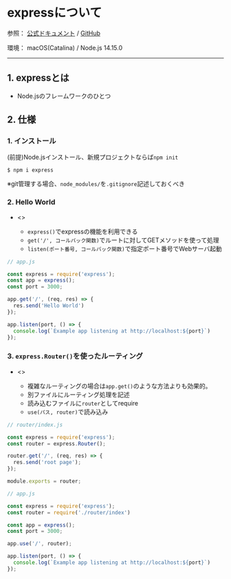# expressについて

参照：
[公式ドキュメント](https://expressjs.com) / 
[GitHub](https://github.com/expressjs/express)

環境：
macOS(Catalina) / Node.js 14.15.0

---
## 1. expressとは
- Node.jsのフレームワークのひとつ

## 2. 仕様

### 1. インストール

(前提)Node.jsインストール、新規プロジェクトならば`npm init`
```
$ npm i express
```
※git管理する場合、`node_modules/`を`.gitignore`記述しておくべき

### 2. Hello World

- <<POINT>>
  - `express()`でexpressの機能を利用できる
  - `get('/', コールバック関数)`でルートに対してGETメソッドを使って処理
  - `listen(ポート番号, コールバック関数)`で指定ポート番号でWebサーバ起動

```JavaScript
// app.js

const express = require('express');
const app = express();
const port = 3000;

app.get('/', (req, res) => {
  res.send('Hello World')
});

app.listen(port, () => {
  console.log(`Example app listening at http://localhost:${port}`)
});
```

### 3. `express.Router()`を使ったルーティング

- <<POINT>>
  - 複雑なルーティングの場合は`app.get()`のような方法よりも効果的。
  - 別ファイルにルーティング処理を記述
  - 読み込むファイルに`router`としてrequire
  - `use(パス, router)`で読み込み

```JavaScript
// router/index.js

const express = require('express');
const router = express.Router();

router.get('/', (req, res) => {
  res.send('root page');
});

module.exports = router;
```

```JavaScript
// app.js

const express = require('express');
const router = require('./router/index')

const app = express();
const port = 3000;

app.use('/', router);

app.listen(port, () => {
  console.log(`Example app listening at http://localhost:${port}`)
});
```